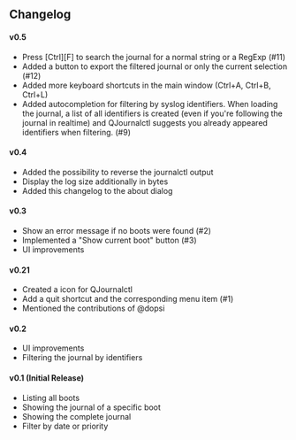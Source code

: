 ## Changelog

#### v0.5
* Press [Ctrl][F] to search the journal for a normal string or a RegExp (#11)
* Added a button to export the filtered journal or only the current selection (#12)
* Added more keyboard shortcuts in the main window (Ctrl+A, Ctrl+B, Ctrl+L)
* Added autocompletion for filtering by syslog identifiers. When loading
  the journal, a list of all identifiers is created (even if you're
  following the journal in realtime) and QJournalctl suggests you
  already appeared identifiers when filtering. (#9)


#### v0.4
* Added the possibility to reverse the journalctl output
* Display the log size additionally in bytes
* Added this changelog to the about dialog


#### v0.3
* Show an error message if no boots were found (#2)
* Implemented a "Show current boot" button (#3)
* UI improvements


#### v0.21
* Created a icon for QJournalctl
* Add a quit shortcut and the corresponding menu item (#1)
* Mentioned the contributions of @dopsi


#### v0.2
* UI improvements
* Filtering the journal by identifiers


#### v0.1 (Initial Release)
* Listing all boots
* Showing the journal of a specific boot
* Showing the complete journal
* Filter by date or priority
